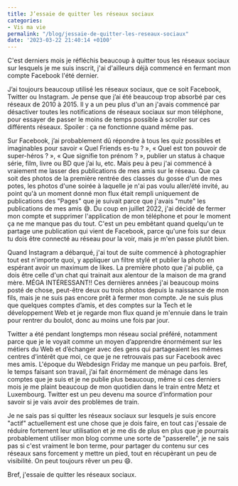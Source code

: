 ```yaml
---
title: J’essaie de quitter les réseaux sociaux
categories:
- Vis ma vie
permalink: "/blog/jessaie-de-quitter-les-reseaux-sociaux"
date: '2023-03-22 21:40:14 +0100'
---
```


C'est derniers mois je réfléchis beaucoup à quitter tous les réseaux sociaux sur lesquels je me suis inscrit, j'ai d'ailleurs déjà commencé en fermant mon compte Facebook l'été dernier.

<!--more-->

J’ai toujours beaucoup utilisé les réseaux sociaux, que ce soit Facebook, Twitter ou Instagram. Je pense que j’ai été beaucoup trop absorbé par ces réseaux de 2010 à 2015. Il y a un peu plus d'un an j'avais commencé par désactiver toutes les notifications de réseaux sociaux sur mon téléphone, pour essayer de passer le moins de temps possible à scroller sur ces différents réseaux. Spoiler :  ça ne fonctionne quand même pas.

Sur Facebook, j’ai probablement dû répondre à tous les quiz possibles et imaginables pour savoir « Quel Friends es-tu ? », « Quel est ton pouvoir de super-héros ? », « Que signifie ton prénom ? », publier un status à chaque série, film, livre ou BD que j’ai lu, etc. Mais peu à peu j'ai commencé à vraiement me lasser des publications de mes amis sur le réseau. Que ça soit des photos de la première rentrée des classes du gosse d'un de mes potes, les photos d'une soirée à laquelle je n'ai pas voulu aller/été invité, au point qu'à un moment donné mon flux était rempli uniquement de publications des "Pages" que je suivait parce que j'avais "mute" les publications de mes amis 😅. Du coup en juillet 2022, j'ai décidé de fermer mon compte et supprimer l'application de mon téléphone et pour le moment ça ne me manque pas du tout. C'est un peu embêtant quand quelqu'un te partage une publication qui vient de Facebook, parce qu'une fois sur deux tu dois être connecté au réseau pour la voir, mais je m'en passe plutôt bien.
 
Quand Instagram a débarqué, j'ai tout de suite commencé à photographier tout est n'importe quoi, y appliquer un filtre stylé et publier la photo en espérant avoir un maximum de likes. La première photo que j'ai publié, ça dois être celle d'un chat qui trainait aux alentour de la maison de ma grand mère. MÉGA INTÉRESSANT!! Ces dernières années j'ai beaucoup moins posté de chose, peut-être deux ou trois photos depuis la naissance de mon fils, mais je ne suis pas encore prêt à fermer mon compte. Je ne suis plus que quelques comptes d’amis, et des comptes sur la Tech et le développement Web et je regarde mon flux quand je m'ennuie dans le train pour rentrer du boulot, donc au moins une fois par jour.

Twitter a été pendant longtemps mon réseau social préféré, notamment parce que je le voyait comme un moyen d’apprendre énormément sur les métiers du Web et d’échanger avec des gens qui partageaient les mêmes centres d’intérêt que moi, ce que je ne retrouvais pas sur Facebook avec mes amis. L'époque du Webdesign Friday me manque un peu parfois. Bref, le temps faisant son travail, j’ai fait énormément de ménage dans les comptes que je suis et je ne publie plus beaucoup, même si ces derniers mois je me plaint beaucoup de mon quotidien dans le train entre Metz et Luxembourg. Twitter est un peu devenu ma source d’information pour savoir si je vais avoir des problèmes de train.

Je ne sais pas si quitter les réseaux sociaux sur lesquels je suis encore "actif" actuellement est une chose que je dois faire, en tout cas j'essaie de réduire fortement leur utilisation et je me dis de plus en plus que je pourrais probablement utiliser mon blog comme une sorte de "passerelle", je ne sais pas si c'est vraiment le bon terme, pour partager du contenu sur ces réseaux sans forcement y mettre un pied, tout en récupèrant un peu de visibilité. On peut toujours rêver un peu 😄.

Bref, j'essaie de quitter les réseaux sociaux.
